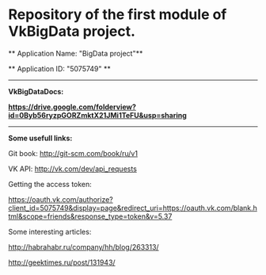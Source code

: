 # Repository of the first module of VkBigData project.

** Application Name: "BigData project"**

** Application ID: "5075749" **

---

**VkBigDataDocs:** 

**https://drive.google.com/folderview?id=0Byb56ryzpGORZmktX21JMi1TeFU&usp=sharing**

---

**Some usefull links:**

Git book: http://git-scm.com/book/ru/v1 

VK API:   http://vk.com/dev/api_requests

Getting the access token:

https://oauth.vk.com/authorize?client_id=5075749&display=page&redirect_uri=https://oauth.vk.com/blank.html&scope=friends&response_type=token&v=5.37

Some interesting articles:

http://habrahabr.ru/company/hh/blog/263313/

http://geektimes.ru/post/131943/